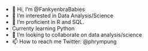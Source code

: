 - 👋 Hi, I’m @FankyenbraBabies
- 👀 I’m interested in Data Analysis/Science
- 🌱 I’m  proficient in R and SQL.
- Currenty learning Python
- 💞️ I’m looking to collaborate on data analysis/science
- 📫 How to reach me Twitter: @phrympung

<!---
FankyenbraBabies/FankyenbraBabies is a ✨ special ✨ repository because its `README.md` (this file) appears on your GitHub profile.
You can click the Preview link to take a look at your changes.
--->
